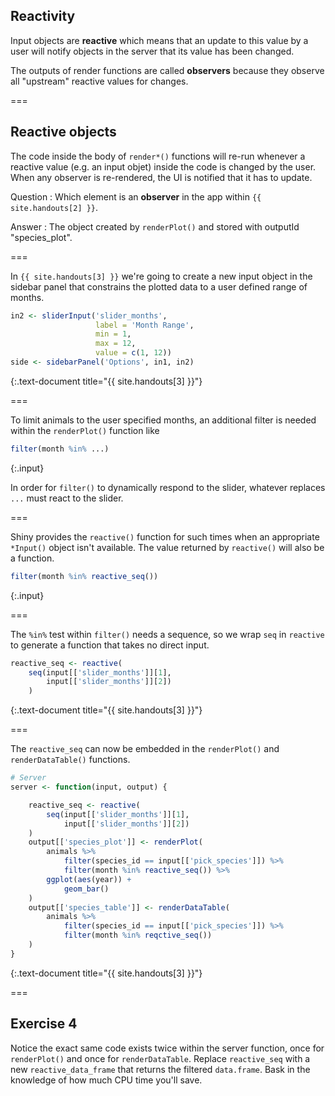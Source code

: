 ---
---

## Reactivity

Input objects are **reactive** which means that an update to this value by a user will notify objects in the server that its value has been changed.

The outputs of render functions are called **observers** because they observe all "upstream" reactive values for changes.

===

## Reactive objects

The code inside the body of `render*()` functions will re-run whenever a reactive value (e.g. an input objet) inside the code is changed by the user. When any observer is re-rendered, the UI is notified that it has to update.

Question
: Which element is an **observer** in the app within `{{ site.handouts[2] }}`.

Answer
: The object created by `renderPlot()` and stored with outputId "species_plot".

===

In `{{ site.handouts[3] }}` we're going to create a new input object in the sidebar panel that constrains the plotted data to a user defined range of months.


~~~r
in2 <- sliderInput('slider_months',
                   label = 'Month Range',
                   min = 1,
                   max = 12,
                   value = c(1, 12))
side <- sidebarPanel('Options', in1, in2)									    
~~~
{:.text-document title="{{ site.handouts[3] }}"}

===

To limit animals to the user specified months, an additional filter is needed within the `renderPlot()` function like


~~~r
filter(month %in% ...)
~~~
{:.input}

In order for `filter()` to dynamically respond to the slider, whatever replaces `...` must react to the slider.

===

Shiny provides the `reactive()` function for such times when an appropriate `*Input()` object isn't available. The value returned by `reactive()` will also be a function.


~~~r
filter(month %in% reactive_seq())
~~~
{:.input}

===

The `%in%` test within `filter()` needs a sequence, so we wrap `seq` in `reactive` to generate a function that takes no direct input.


~~~r
reactive_seq <- reactive(
    seq(input[['slider_months']][1],
        input[['slider_months']][2])
    )
~~~
{:.text-document title="{{ site.handouts[3] }}"}

===

The `reactive_seq` can now be embedded in the `renderPlot()` and `renderDataTable()` functions.


~~~r
# Server
server <- function(input, output) {

    reactive_seq <- reactive(
        seq(input[['slider_months']][1],
            input[['slider_months']][2])
    )
    output[['species_plot']] <- renderPlot(
        animals %>%
            filter(species_id == input[['pick_species']]) %>%
            filter(month %in% reactive_seq()) %>%
        ggplot(aes(year)) +
            geom_bar()
    )
    output[['species_table']] <- renderDataTable(
        animals %>%
            filter(species_id == input[['pick_species']]) %>%
            filter(month %in% reqctive_seq())
    )
}
~~~
{:.text-document title="{{ site.handouts[3] }}"}

===

## Exercise 4

Notice the exact same code exists twice within the server function, once for `renderPlot()` and once for `renderDataTable`. Replace `reactive_seq` with a new `reactive_data_frame` that returns the filtered `data.frame`. Bask in the knowledge of how much CPU time you'll save.
